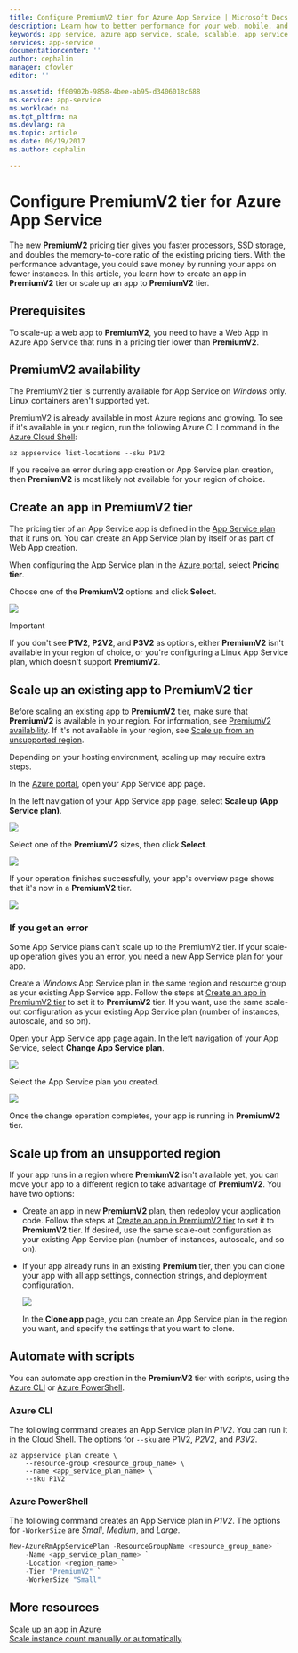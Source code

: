 ```yaml
---
title: Configure PremiumV2 tier for Azure App Service | Microsoft Docs
description: Learn how to better performance for your web, mobile, and API app in Azure App Service by scaling to the new PremiumV2 pricing tier.
keywords: app service, azure app service, scale, scalable, app service plan, app service cost
services: app-service
documentationcenter: ''
author: cephalin
manager: cfowler
editor: ''

ms.assetid: ff00902b-9858-4bee-ab95-d3406018c688
ms.service: app-service
ms.workload: na
ms.tgt_pltfrm: na
ms.devlang: na
ms.topic: article
ms.date: 09/19/2017
ms.author: cephalin

---
```


# Configure PremiumV2 tier for Azure App Service

The new **PremiumV2** pricing tier gives you faster processors, SSD storage, and doubles the memory-to-core ratio of the existing pricing tiers. With the performance advantage, you could save money by running your apps on fewer instances. In this article, you learn how to create an app in **PremiumV2** tier or scale up an app to **PremiumV2** tier.

## Prerequisites

To scale-up a web app to **PremiumV2**, you need to have a Web App in Azure App Service that runs in a pricing tier lower than **PremiumV2**.

<a name="availability"></a>

## PremiumV2 availability

The PremiumV2 tier is currently available for App Service on _Windows_ only. Linux containers aren't supported yet.

PremiumV2 is already available in most Azure regions and growing. To see if it's available in your region, run the following Azure CLI command in the [Azure Cloud Shell](../cloud-shell/overview.md):

```azurecli-interactive
az appservice list-locations --sku P1V2
```

If you receive an error during app creation or App Service plan creation, then **PremiumV2** is most likely not available for your region of choice.

<a name="create"></a>

## Create an app in PremiumV2 tier

The pricing tier of an App Service app is defined in the [App Service plan](azure-web-sites-web-hosting-plans-in-depth-overview.md) that it runs on. You can create an App Service plan by itself or as part of Web App creation.

When configuring the App Service plan in the <a href="https://portal.azure.com" target="_blank">Azure portal</a>, select **Pricing tier**. 

Choose one of the **PremiumV2** options and click **Select**.

![](media/app-service-configure-premium-tier/pick-premium-tier.png)

> [!IMPORTANT] 
> If you don't see **P1V2**, **P2V2**, and **P3V2** as options, either **PremiumV2** isn't available in your region of choice, or you're configuring a Linux App Service plan, which doesn't support **PremiumV2**.

## Scale up an existing app to PremiumV2 tier

Before scaling an existing app to **PremiumV2** tier, make sure that **PremiumV2** is available in your region. For information, see [PremiumV2 availability](#availability). If it's not available in your region, see [Scale up from an unsupported region](#unsupported).

Depending on your hosting environment, scaling up may require extra steps. 

In the <a href="https://portal.azure.com" target="_blank">Azure portal</a>, open your App Service app page.

In the left navigation of your App Service app page, select **Scale up (App Service plan)**.

![](media/app-service-configure-premium-tier/scale-up-tier-portal.png)

Select one of the **PremiumV2** sizes, then click **Select**.

![](media/app-service-configure-premium-tier/scale-up-tier-select.png)

If your operation finishes successfully, your app's overview page shows that it's now in a **PremiumV2** tier.

![](media/app-service-configure-premium-tier/finished.png)

### If you get an error

Some App Service plans can't scale up to the PremiumV2 tier. If your scale-up operation gives you an error, you need a new App Service plan for your app.

Create a _Windows_ App Service plan in the same region and resource group as your existing App Service app. Follow the steps at [Create an app in PremiumV2 tier](#create) to set it to **PremiumV2** tier. If you want, use the same scale-out configuration as your existing App Service plan (number of instances, autoscale, and so on).

Open your App Service app page again. In the left navigation of your App Service, select **Change App Service plan**.

![](media/app-service-configure-premium-tier/change-plan.png)

Select the App Service plan you created.

![](media/app-service-configure-premium-tier/select-plan.png)

Once the change operation completes, your app is running in **PremiumV2** tier.

<a name="unsupported"></a>

## Scale up from an unsupported region

If your app runs in a region where **PremiumV2** isn't available yet, you can move your app to a different region to take advantage of **PremiumV2**. You have two options:

- Create an app in new **PremiumV2** plan, then redeploy your application code. Follow the steps at [Create an app in PremiumV2 tier](#create) to set it to **PremiumV2** tier. If desired, use the same scale-out configuration as your existing App Service plan (number of instances, autoscale, and so on).
- If your app already runs in an existing **Premium** tier, then you can clone your app with all app settings, connection strings, and deployment configuration.

    ![](media/app-service-configure-premium-tier/clone-app.png)

    In the **Clone app** page, you can create an App Service plan in the region you want, and specify the settings that you want to clone.

## Automate with scripts

You can automate app creation in the **PremiumV2** tier with scripts, using the [Azure CLI](/cli/azure/install-azure-cli) or [Azure PowerShell](/powershell/azure/overview).

### Azure CLI

The following command creates an App Service plan in _P1V2_. You can run it in the Cloud Shell. The options for `--sku` are P1V2, _P2V2_, and _P3V2_.

```azurecli-interactive
az appservice plan create \
    --resource-group <resource_group_name> \
    --name <app_service_plan_name> \
    --sku P1V2
```

### Azure PowerShell

The following command creates an App Service plan in _P1V2_. The options for `-WorkerSize` are _Small_, _Medium_, and _Large_.

```PowerShell
New-AzureRmAppServicePlan -ResourceGroupName <resource_group_name> `
    -Name <app_service_plan_name> `
    -Location <region_name> `
    -Tier "PremiumV2" `
    -WorkerSize "Small"
```
## More resources

[Scale up an app in Azure](web-sites-scale.md)  
[Scale instance count manually or automatically](../monitoring-and-diagnostics/insights-how-to-scale.md)